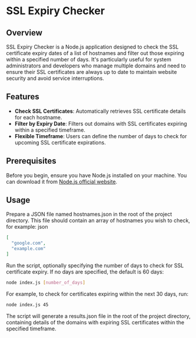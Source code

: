 # SSL Expiry Checker

## Overview

SSL Expiry Checker is a Node.js application designed to check the SSL certificate expiry dates of a list of hostnames and filter out those expiring within a specified number of days. It's particularly useful for system administrators and developers who manage multiple domains and need to ensure their SSL certificates are always up to date to maintain website security and avoid service interruptions.

## Features

- **Check SSL Certificates**: Automatically retrieves SSL certificate details for each hostname.
- **Filter by Expiry Date**: Filters out domains with SSL certificates expiring within a specified timeframe.
- **Flexible Timeframe**: Users can define the number of days to check for upcoming SSL certificate expirations.

## Prerequisites

Before you begin, ensure you have Node.js installed on your machine. You can download it from [Node.js official website](https://nodejs.org/).


## Usage
Prepare a JSON file named hostnames.json in the root of the project directory. This file should contain an array of hostnames you wish to check, for example:
json
``` JSON
[
  "google.com",
  "example.com"
]
```

Run the script, optionally specifying the number of days to check for SSL certificate expiry. If no days are specified, the default is 60 days:
```bash
node index.js [number_of_days]
```

For example, to check for certificates expiring within the next 30 days, run:
```bash
node index.js 45
```

The script will generate a results.json file in the root of the project directory, containing details of the domains with expiring SSL certificates within the specified timeframe.